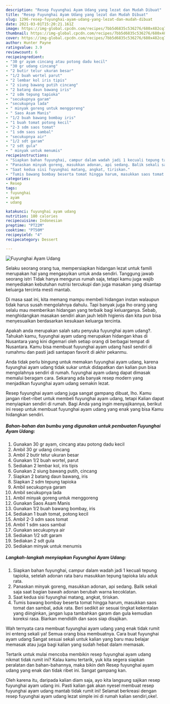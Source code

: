 ```yaml
---
description: "Resep Fuyunghai Ayam Udang yang lezat dan Mudah Dibuat"
title: "Resep Fuyunghai Ayam Udang yang lezat dan Mudah Dibuat"
slug: 1296-resep-fuyunghai-ayam-udang-yang-lezat-dan-mudah-dibuat
date: 2021-03-01T15:20:21.161Z
image: https://img-global.cpcdn.com/recipes/7bb5d6835c536276/680x482cq70/fuyunghai-ayam-udang-foto-resep-utama.jpg
thumbnail: https://img-global.cpcdn.com/recipes/7bb5d6835c536276/680x482cq70/fuyunghai-ayam-udang-foto-resep-utama.jpg
cover: https://img-global.cpcdn.com/recipes/7bb5d6835c536276/680x482cq70/fuyunghai-ayam-udang-foto-resep-utama.jpg
author: Hunter Payne
ratingvalue: 3.9
reviewcount: 6
recipeingredient:
- "30 gr ayam cincang atau potong dadu kecil"
- "30 gr udang cincang"
- "2 butir telur ukuran besar"
- "1/2 buah wortel parut"
- "2 lembar kol iris tipis"
- "2 siung bawang putih cincang"
- "2 batang daun bawang iris"
- "2 sdm tepung tapioka"
- "secukupnya garam"
- "secukupnya lada"
- " minyak goreng untuk menggoreng"
- " Saos Asam Manis"
- "1/2 buah bawang bombay iris"
- "1 buah tomat potong kecil"
- "2-3 sdm saos tomat"
- "1 sdm saos sambal"
- "secukupnya air"
- "1/2 sdt garam"
- "2 sdt gula"
- " minyak untuk menumis"
recipeinstructions:
- "Siapkan bahan fuyunghai, campur dalam wadah jadi 1 kecuali tepung tapioka, setelah adonan rata baru masukkan tepung tapioka lalu aduk rata."
- "Panaskan minyak goreng, masukkan adonan, api sedang. Balik sekali saja saat bagian bawah adonan berubah warna kecoklatan."
- "Saat kedua sisi fuyunghai matang, angkat, tiriskan."
- "Tumis bawang bombay beserta tomat hingga harum, masukkan saos tomat dan sambal, aduk rata. Beri sedikit air sesuai tingkat kekentalan yang diinginkan, jangan lupa tambahkan garam dan gula kemudian koreksi rasa. Biarkan mendidih dan saos siap disajikan."
categories:
- Resep
tags:
- fuyunghai
- ayam
- udang

katakunci: fuyunghai ayam udang 
nutrition: 180 calories
recipecuisine: Indonesian
preptime: "PT22M"
cooktime: "PT50M"
recipeyield: "4"
recipecategory: Dessert

---
```



![Fuyunghai Ayam Udang](https://img-global.cpcdn.com/recipes/7bb5d6835c536276/680x482cq70/fuyunghai-ayam-udang-foto-resep-utama.jpg)

Selaku seorang orang tua, mempersiapkan hidangan lezat untuk famili merupakan hal yang mengasyikan untuk anda sendiri. Tanggung jawab seorang istri Tidak hanya mengurus rumah saja, tetapi kamu juga wajib menyediakan kebutuhan nutrisi tercukupi dan juga masakan yang disantap keluarga tercinta mesti mantab.

Di masa  saat ini, kita memang mampu membeli hidangan instan walaupun tidak harus susah mengolahnya dahulu. Tapi banyak juga lho orang yang selalu mau memberikan hidangan yang terbaik bagi keluarganya. Sebab, menghidangkan masakan sendiri akan jauh lebih higienis dan kita pun bisa menyesuaikan berdasarkan kesukaan keluarga tercinta. 



Apakah anda merupakan salah satu penyuka fuyunghai ayam udang?. Tahukah kamu, fuyunghai ayam udang merupakan hidangan khas di Nusantara yang kini digemari oleh setiap orang di berbagai tempat di Nusantara. Kamu bisa membuat fuyunghai ayam udang hasil sendiri di rumahmu dan pasti jadi santapan favorit di akhir pekanmu.

Anda tidak perlu bingung untuk memakan fuyunghai ayam udang, karena fuyunghai ayam udang tidak sukar untuk didapatkan dan kalian pun bisa mengolahnya sendiri di rumah. fuyunghai ayam udang dapat dimasak memalui beragam cara. Sekarang ada banyak resep modern yang menjadikan fuyunghai ayam udang semakin lezat.

Resep fuyunghai ayam udang juga sangat gampang dibuat, lho. Kamu jangan ribet-ribet untuk membeli fuyunghai ayam udang, tetapi Kalian dapat menyiapkan sendiri di rumah. Bagi Anda yang ingin menyajikannya, berikut ini resep untuk membuat fuyunghai ayam udang yang enak yang bisa Kamu hidangkan sendiri.

<!--inarticleads1-->

##### Bahan-bahan dan bumbu yang digunakan untuk pembuatan Fuyunghai Ayam Udang:

1. Gunakan 30 gr ayam, cincang atau potong dadu kecil
1. Ambil 30 gr udang cincang
1. Ambil 2 butir telur ukuran besar
1. Gunakan 1/2 buah wortel, parut
1. Sediakan 2 lembar kol, iris tipis
1. Gunakan 2 siung bawang putih, cincang
1. Siapkan 2 batang daun bawang, iris
1. Siapkan 2 sdm tepung tapioka
1. Ambil secukupnya garam
1. Ambil secukupnya lada
1. Ambil  minyak goreng untuk menggoreng
1. Gunakan  Saos Asam Manis
1. Gunakan 1/2 buah bawang bombay, iris
1. Sediakan 1 buah tomat, potong kecil
1. Ambil 2-3 sdm saos tomat
1. Ambil 1 sdm saos sambal
1. Gunakan secukupnya air
1. Sediakan 1/2 sdt garam
1. Sediakan 2 sdt gula
1. Sediakan  minyak untuk menumis




<!--inarticleads2-->

##### Langkah-langkah menyiapkan Fuyunghai Ayam Udang:

1. Siapkan bahan fuyunghai, campur dalam wadah jadi 1 kecuali tepung tapioka, setelah adonan rata baru masukkan tepung tapioka lalu aduk rata.
1. Panaskan minyak goreng, masukkan adonan, api sedang. Balik sekali saja saat bagian bawah adonan berubah warna kecoklatan.
1. Saat kedua sisi fuyunghai matang, angkat, tiriskan.
1. Tumis bawang bombay beserta tomat hingga harum, masukkan saos tomat dan sambal, aduk rata. Beri sedikit air sesuai tingkat kekentalan yang diinginkan, jangan lupa tambahkan garam dan gula kemudian koreksi rasa. Biarkan mendidih dan saos siap disajikan.




Wah ternyata cara membuat fuyunghai ayam udang yang enak tidak rumit ini enteng sekali ya! Semua orang bisa membuatnya. Cara buat fuyunghai ayam udang Sangat sesuai sekali untuk kalian yang baru mau belajar memasak atau juga bagi kalian yang sudah hebat dalam memasak.

Tertarik untuk mulai mencoba membikin resep fuyunghai ayam udang nikmat tidak rumit ini? Kalau kamu tertarik, yuk kita segera siapkan peralatan dan bahan-bahannya, maka bikin deh Resep fuyunghai ayam udang yang enak dan tidak ribet ini. Sangat gampang kan. 

Oleh karena itu, daripada kalian diam saja, ayo kita langsung sajikan resep fuyunghai ayam udang ini. Pasti kalian gak akan nyesel membuat resep fuyunghai ayam udang mantab tidak rumit ini! Selamat berkreasi dengan resep fuyunghai ayam udang lezat simple ini di rumah kalian sendiri,oke!.

